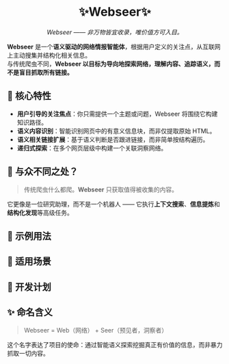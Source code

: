 <div align='center'>

# ✨Webseer✨

_Webseer —— 非万物皆宜收录，唯价值方可入目。_


</div>



**Webseer** 是一个**语义驱动的网络情报智能体**，根据用户定义的关注点，从互联网上主动搜集并结构化相关信息。  
与传统爬虫不同，**Webseer 以目标为导向地探索网络，理解内容、追踪语义，而不是盲目抓取所有链接。**



## 🚀 核心特性

- **用户引导的关注焦点**：你只需提供一个主题或问题，Webseer 将围绕它构建知识路径。
- **语义内容识别**：智能识别网页中的有意义信息块，而非仅提取原始 HTML。
- **语义相关链接扩展**：基于语义判断是否跟进链接，而非简单按结构遍历。
- **递归式探索**：在多个网页层级中构建一个关联洞察网络。


## 🧠 与众不同之处？

> 传统爬虫什么都爬。**Webseer** 只获取值得被收集的内容。

它更像是一位研究助理，而不是一个机器人 —— 它执行**上下文搜索**、**信息提炼**和**结构化发现**等高级任务。




## 🧪 示例用法





## 💼 适用场景





## 📍 开发计划





## ✨ 命名含义

> Webseer = Web（网络） + Seer（预见者，洞察者）

这个名字表达了项目的使命：通过智能语义探索挖掘真正有价值的信息，而非暴力抓取一切内容。
